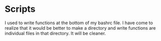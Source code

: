 # Scripts

I used to write functions at the bottom of my bashrc file. I have come to realize that it would be better to make a directory and write functions are individual files in that directory. It will be cleaner. 
